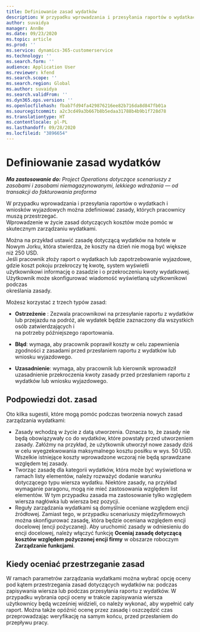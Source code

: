 ```yaml
---
title: Definiowanie zasad wydatków
description: W przypadku wprowadzania i przesyłania raportów o wydatkach i wniosków wyjazdowych można zdefiniować zasady dotyczące kosztów, których pracownicy muszą przestrzegać.
author: suvaidya
manager: AnnBe
ms.date: 09/23/2020
ms.topic: article
ms.prod: ''
ms.service: dynamics-365-customerservice
ms.technology: ''
ms.search.form: ''
audience: Application User
ms.reviewer: kfend
ms.search.scope: ''
ms.search.region: Global
ms.author: suvaidya
ms.search.validFrom: ''
ms.dyn365.ops.version: ''
ms.openlocfilehash: fbab7fd94fa429876216ee82b716da8d847fb01a
ms.sourcegitcommit: a2c3cd49a3b667b8b5edaa31788b4b9b1f728d78
ms.translationtype: HT
ms.contentlocale: pl-PL
ms.lasthandoff: 09/28/2020
ms.locfileid: "3896654"
---
```

# <a name="define-expense-policies"></a>Definiowanie zasad wydatków

_**Ma zastosowanie do:** Project Operations dotyczące scenariuszy z zasobami i zasobami niemagazynowanymi, lekkiego wdrażania — od transakcji do fakturowania proforma_

W przypadku wprowadzania i przesyłania raportów o wydatkach i wniosków wyjazdowych można zdefiniować zasady, których pracownicy muszą przestrzegać.         
Wprowadzenie w życie zasad dotyczących kosztów może pomóc w skutecznym zarządzaniu wydatkami.         

Można na przykład ustawić zasadę dotyczącą wydatków na hotele w Nowym Jorku, która stwierdza, że koszty na dzień nie mogą być większe niż 250 USD.       
Jeśli pracownik złoży raport o wydatkach lub zapotrzebowanie wyjazdowe, gdzie koszt pokoju przekroczy tę kwotę, system wyświetli         
użytkownikowi informację o zasadzie i o przekroczeniu kwoty wydatkowej. Użytkownik może skonfigurować wiadomość wyświetlaną użytkownikowi podczas        
określania zasady.      
        
Możesz korzystać z trzech typów zasad:         
        
- **Ostrzeżenie** : Zezwala pracownikowi na przesyłanie raportu z wydatków lub przejazdu na podróż, ale wydatek będzie zaznaczony dla wszystkich osób zatwierdzających i         
  na potrzeby późniejszego raportowania.        

- **Błąd**: wymaga, aby pracownik poprawił koszty w celu zapewnienia zgodności z zasadami przed przesłaniem raportu z wydatków lub wniosku wyjazdowego.        
 
 - **Uzasadnienie**: wymaga, aby pracownik lub kierownik wprowadził uzasadnienie przekroczenia kwoty zasady przed przesłaniem raportu z wydatków lub wniosku wyjazdowego.        

## <a name="policy-tips"></a>Podpowiedzi dot. zasad
Oto kilka sugestii, które mogą pomóc podczas tworzenia nowych zasad zarządzania wydatkami: 

- Zasady wchodzą w życie z datą utworzenia. Oznacza to, że zasady nie będą obowiązywały co do wydatków, które powstały przed utworzeniem zasady. Załóżmy na przykład, że użytkownik utworzył nowe zasady dziś w celu wyegzekwowania maksymalnego kosztu posiłku w wys. 50 USD. Wszelkie istniejące koszty wprowadzone wczoraj nie będą sprawdzane względem tej zasady.
- Tworząc zasadę dla kategorii wydatków, która może być wyświetlona w ramach listy elementów, należy rozważyć dodanie warunku dotyczącego typu wiersza wydatku. Niektóre zasady, na przykład wymaganie paragonu, mogą nie mieć zastosowania względem list elementów. W tym przypadku zasada ma zastosowanie tylko względem wiersza nagłówka lub wiersza bez pozycji. 
- Reguły zarządzania wydatkami są domyślnie oceniane względem encji źródłowej. Zamiast tego, w przypadku scenariuszy międzyfirmowych można skonfigurować zasadę, która będzie oceniana względem encji docelowej (encji pożyczanej). Aby uruchomić zasady w odniesieniu do encji docelowej, należy włączyć funkcję **Oceniaj zasadę dotyczącą kosztów względem pożyczonej encji firmy** w obszarze roboczym **Zarządzanie funkcjami**.

## <a name="when-to-evaluate-policies"></a>Kiedy oceniać przestrzeganie zasad

W ramach parametrów zarządzania wydatkami można wybrać opcję oceny pod kątem przestrzegania zasad dotyczących wydatków na: podczas zapisywania wiersza lub podczas przesyłania raportu z wydatków. W przypadku wybrania opcji oceny w trakcie zapisywania wiersza użytkownicy będą wcześniej widzieli, co należy wykonać, aby wypełnić cały raport. Można także opóźnić ocenę przez zasadę i oszczędzić czas przeprowadzając weryfikację na samym końcu, przed przesłaniem do przepływu pracy.
